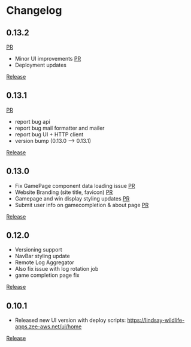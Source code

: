 # Changelog

## 0.13.2

[PR](https://github.com/xxdunedainxx/lindsay-wildlife-treasure-hunt/pull/112)
* Minor UI improvements
[PR](https://github.com/xxdunedainxx/lindsay-wildlife-treasure-hunt/pull/113)
* Deployment updates

[Release](https://github.com/xxdunedainxx/lindsay-wildlife-treasure-hunt/releases/tag/MVP-0.13.2)

## 0.13.1

[PR](https://github.com/xxdunedainxx/lindsay-wildlife-treasure-hunt/pull/109)

* report bug api
* report bug mail formatter and mailer
* report bug UI + HTTP client
* version bump (0.13.0 --> 0.13.1)

[Release](https://github.com/xxdunedainxx/lindsay-wildlife-treasure-hunt/releases/tag/mvp-0.13.1)

## 0.13.0

* Fix GamePage component data loading issue [PR](https://github.com/xxdunedainxx/lindsay-wildlife-treasure-hunt/pull/105)
* Website Branding (site title, favicon) [PR](https://github.com/xxdunedainxx/lindsay-wildlife-treasure-hunt/pull/106)
* Gamepage and win display styling updates [PR](https://github.com/xxdunedainxx/lindsay-wildlife-treasure-hunt/pull/108)
* Submit user info on gamecompletion & about page [PR](https://github.com/xxdunedainxx/lindsay-wildlife-treasure-hunt/pull/107)

[Release](https://github.com/xxdunedainxx/lindsay-wildlife-treasure-hunt/releases/tag/mvp-0.13.0)

## 0.12.0

* Versioning support
* NavBar styling update
* Remote Log Aggregator
* Also fix issue with log 
rotation job
* game completion page fix

[Release](https://github.com/xxdunedainxx/lindsay-wildlife-treasure-hunt/releases/tag/MVP-0.12.0)

## 0.10.1

* Released new UI version with deploy scripts: https://lindsay-wildlife-apps.zee-aws.net/ui/home

[Release](https://github.com/xxdunedainxx/lindsay-wildlife-treasure-hunt/releases/tag/MVP)
